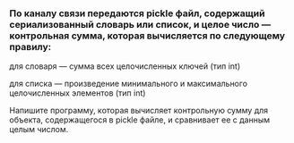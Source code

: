 ### По каналу связи передаются pickle файл, содержащий сериализованный словарь или список, и целое число — контрольная сумма, которая вычисляется по следующему правилу:


для словаря — сумма всех целочисленных ключей (тип int)

для списка — произведение минимального и максимального целочисленных элементов (тип int)


Напишите программу, которая вычисляет контрольную сумму для объекта, содержащегося в pickle файле, и сравнивает ее с данным целым числом.

